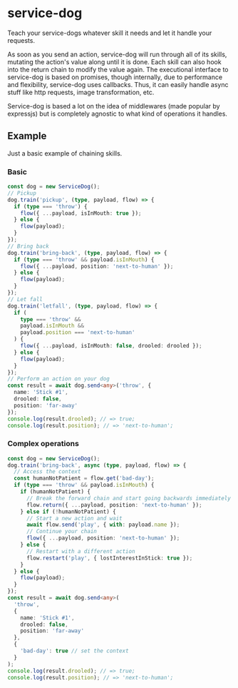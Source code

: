 # service-dog

Teach your service-dogs whatever skill it needs and let it handle your requests.

As soon as you send an action, service-dog will run through all of its skills, mutating the action's value along until it is done. Each skill can also hook into the return chain to modify the value again. The executional interface to service-dog is based on promises, though internally, due to performance and flexibility, service-dog uses callbacks. Thus, it can easily handle async stuff like http requests, image transformation, etc.

Service-dog is based a lot on the idea of middlewares (made popular by expressjs) but is completely agnostic to what kind of operations it handles.

## Example

Just a basic example of chaining skills.

### Basic

```ts
const dog = new ServiceDog();
// Pickup
dog.train('pickup', (type, payload, flow) => {
  if (type === 'throw') {
    flow({ ...payload, isInMouth: true });
  } else {
    flow(payload);
  }
});
// Bring back
dog.train('bring-back', (type, payload, flow) => {
  if (type === 'throw' && payload.isInMouth) {
    flow({ ...payload, position: 'next-to-human' });
  } else {
    flow(payload);
  }
});
// Let fall
dog.train('letfall', (type, payload, flow) => {
  if (
    type === 'throw' &&
    payload.isInMouth &&
    payload.position === 'next-to-human'
  ) {
    flow({ ...payload, isInMouth: false, drooled: drooled });
  } else {
    flow(payload);
  }
});
// Perform an action on your dog
const result = await dog.send<any>('throw', {
  name: 'Stick #1',
  drooled: false,
  position: 'far-away'
});
console.log(result.drooled); // => true;
console.log(result.position); // => 'next-to-human';
```

### Complex operations

```ts
const dog = new ServiceDog();
dog.train('bring-back', async (type, payload, flow) => {
  // Access the context
  const humanNotPatient = flow.get('bad-day');
  if (type === 'throw' && payload.isInMouth) {
    if (humanNotPatient) {
      // Break the forward chain and start going backwards immediately
      flow.return({ ...payload, position: 'next-to-human' });
    } else if (!humanNotPatient) {
      // Start a new action and wait
      await flow.send('play', { with: payload.name });
      // Continue your chain
      flow({ ...payload, position: 'next-to-human' });
    } else {
      // Restart with a different action
      flow.restart('play', { lostInterestInStick: true });
    }
  } else {
    flow(payload);
  }
});
const result = await dog.send<any>(
  'throw',
  {
    name: 'Stick #1',
    drooled: false,
    position: 'far-away'
  },
  {
    'bad-day': true // set the context
  }
);
console.log(result.drooled); // => true;
console.log(result.position); // => 'next-to-human';
```
